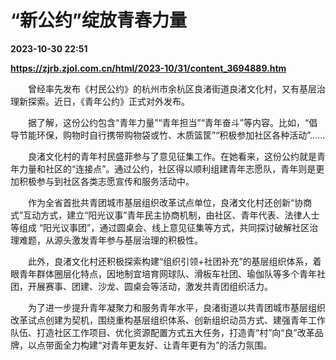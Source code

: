 # “新公约”绽放青春力量

**2023-10-30 22:51**

**https://zjrb.zjol.com.cn/html/2023-10/31/content_3694889.htm**

　　曾经率先发布《村民公约》的杭州市余杭区良渚街道良渚文化村，又有基层治理新探索。近日，《青年公约》正式对外发布。

　　据了解，这份公约包含“青年力量”“青年担当”“青年奋斗”等内容。比如，“倡导节能环保，购物时自行携带购物袋或竹、木质篮筐”“积极参加社区各种活动”……

　　良渚文化村的青年村民盛菲参与了意见征集工作。在她看来，这份公约就是青年力量和社区的“连接点”。通过公约，社区得以顺利组建青年志愿队，青年则是更加积极参与到社区各类志愿宣传和服务活动中。

　　作为全省首批共青团城市基层组织改革试点单位，良渚文化村还创新“协商式”互动方式，建立“阳光议事”青年民主协商机制，由社区、青年代表、法律人士等组成 “阳光议事团”，通过圆桌会、线上意见征集等方式，共同探讨破解社区治理难题，从源头激发青年参与基层治理的积极性。

　　此外，良渚文化村还积极探索构建“组织引领+社团补充”的基层组织体系，着眼青年群体圈层化特点，因地制宜培育网球队、滑板车社团、瑜伽队等多个青年社团，开展赛事、团建、沙龙、圆桌会等活动，激发共青团组织活力。

　　为了进一步提升青年凝聚力和服务青年水平，良渚街道以共青团城市基层组织改革试点创建为契机，围绕重构基层组织体系、创新组织动员方式、建强青年工作队伍、打造社区工作项目、优化资源配置方式五大任务，打造青“村”向“良”改革品牌，以点带面全力构建“对青年更友好、让青年更有为”的活力氛围。